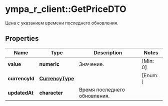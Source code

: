 # ympa_r_client::GetPriceDTO

Цена с указанием времени последнего обновления.

## Properties
Name | Type | Description | Notes
------------ | ------------- | ------------- | -------------
**value** | **numeric** | Значение. | [Min: 0] 
**currencyId** | [**CurrencyType**](CurrencyType.md) |  | [Enum: ] 
**updatedAt** | **character** | Время последнего обновления. | 


